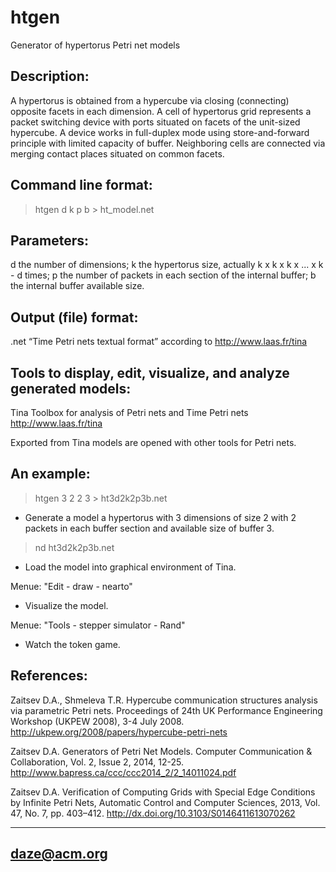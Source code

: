 # htgen

Generator of hypertorus Petri net models


Description:
------------

A hypertorus is obtained from a hypercube via closing (connecting) opposite facets in each dimension. 
A cell of hypertorus grid represents a packet switching device with ports situated on facets of the unit-sized hypercube.
 A device works in full-duplex mode using store-and-forward principle with limited capacity of buffer.
 Neighboring cells are connected via merging contact places situated on common facets. 


Command line format:
--------------------

>htgen d k p b > ht_model.net


Parameters:
-----------

d   the number of dimensions;
k   the hypertorus size, actually k x k x k x ... x k - d times;
p   the number of packets in each section of the internal buffer;
b   the internal buffer available size.


Output (file) format:
---------------------

.net  “Time Petri nets textual format” according to http://www.laas.fr/tina


Tools to display, edit, visualize, and analyze generated models:
----------------------------------------------------------------

Tina Toolbox for analysis of Petri nets and Time Petri nets http://www.laas.fr/tina

Exported from Tina models are opened with other tools for Petri nets.


An example:
-----------

>htgen 3 2 2 3 > ht3d2k2p3b.net

- Generate a model a hypertorus with 3 dimensions of size 2 with 2 packets in each buffer section and 
available size of buffer 3.

>nd ht3d2k2p3b.net

- Load the model into graphical environment of Tina. 

Menue: "Edit - draw - nearto"

- Visualize the model. 

Menue: "Tools - stepper simulator - Rand"

- Watch the token game.


References:
-----------

Zaitsev D.A., Shmeleva T.R. Hypercube communication structures analysis via parametric Petri nets.
Proceedings of 24th UK Performance Engineering Workshop (UKPEW 2008), 3-4 July 2008. 
http://ukpew.org/2008/papers/hypercube-petri-nets

Zaitsev D.A. Generators of Petri Net Models. Computer Communication & Collaboration, Vol. 2, Issue 2, 2014, 12-25. 
http://www.bapress.ca/ccc/ccc2014_2/2_14011024.pdf

Zaitsev D.A. Verification of Computing Grids with Special Edge Conditions by Infinite Petri Nets, 
Automatic Control and Computer Sciences, 2013, Vol. 47, No. 7, pp. 403–412. 
http://dx.doi.org/10.3103/S0146411613070262 


------------
daze@acm.org
------------

